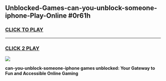 
## Unblocked-Games-can-you-unblock-someone-iphone-Play-Online #0r61h
<h3>
<a href="https://news.freeplayer.one?title=can-you-unblock-someone-iphone&ref=3">CLICK TO PLAY</a></h3>
<hr>

<h3>
<a href="https://news.freeplayer.one?title=can-you-unblock-someone-iphone&ref=3">CLICK 2 PLAY</a>
  
</h3>

<a href="https://news.freeplayer.one?title=can-you-unblock-someone-iphone&ref=3"><img src="https://clearcache.store/games.png"></a>


**can-you-unblock-someone-iphone games unblocked: Your Gateway to Fun and Accessible Online Gaming**
